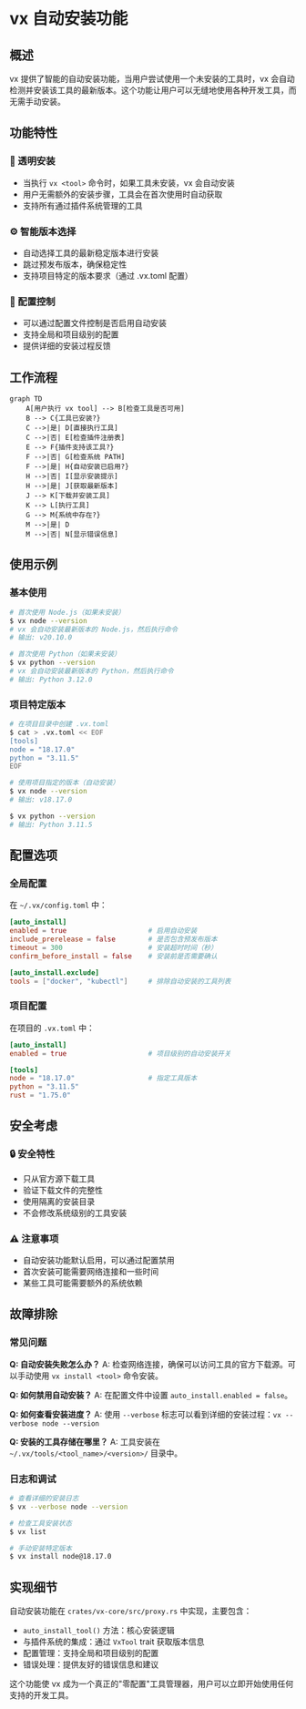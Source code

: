 # vx 自动安装功能

## 概述

vx 提供了智能的自动安装功能，当用户尝试使用一个未安装的工具时，vx 会自动检测并安装该工具的最新版本。这个功能让用户可以无缝地使用各种开发工具，而无需手动安装。

## 功能特性

### 🚀 透明安装
- 当执行 `vx <tool>` 命令时，如果工具未安装，vx 会自动安装
- 用户无需额外的安装步骤，工具会在首次使用时自动获取
- 支持所有通过插件系统管理的工具

### ⚙️ 智能版本选择
- 自动选择工具的最新稳定版本进行安装
- 跳过预发布版本，确保稳定性
- 支持项目特定的版本要求（通过 .vx.toml 配置）

### 🔧 配置控制
- 可以通过配置文件控制是否启用自动安装
- 支持全局和项目级别的配置
- 提供详细的安装过程反馈

## 工作流程

```mermaid
graph TD
    A[用户执行 vx tool] --> B[检查工具是否可用]
    B --> C{工具已安装?}
    C -->|是| D[直接执行工具]
    C -->|否| E[检查插件注册表]
    E --> F{插件支持该工具?}
    F -->|否| G[检查系统 PATH]
    F -->|是| H{自动安装已启用?}
    H -->|否| I[显示安装提示]
    H -->|是| J[获取最新版本]
    J --> K[下载并安装工具]
    K --> L[执行工具]
    G --> M{系统中存在?}
    M -->|是| D
    M -->|否| N[显示错误信息]
```

## 使用示例

### 基本使用

```bash
# 首次使用 Node.js（如果未安装）
$ vx node --version
# vx 会自动安装最新版本的 Node.js，然后执行命令
# 输出: v20.10.0

# 首次使用 Python（如果未安装）
$ vx python --version
# vx 会自动安装最新版本的 Python，然后执行命令
# 输出: Python 3.12.0
```

### 项目特定版本

```bash
# 在项目目录中创建 .vx.toml
$ cat > .vx.toml << EOF
[tools]
node = "18.17.0"
python = "3.11.5"
EOF

# 使用项目指定的版本（自动安装）
$ vx node --version
# 输出: v18.17.0

$ vx python --version
# 输出: Python 3.11.5
```

## 配置选项

### 全局配置

在 `~/.vx/config.toml` 中：

```toml
[auto_install]
enabled = true                    # 启用自动安装
include_prerelease = false        # 是否包含预发布版本
timeout = 300                     # 安装超时时间（秒）
confirm_before_install = false    # 安装前是否需要确认

[auto_install.exclude]
tools = ["docker", "kubectl"]     # 排除自动安装的工具列表
```

### 项目配置

在项目的 `.vx.toml` 中：

```toml
[auto_install]
enabled = true                    # 项目级别的自动安装开关

[tools]
node = "18.17.0"                  # 指定工具版本
python = "3.11.5"
rust = "1.75.0"
```

## 安全考虑

### 🔒 安全特性
- 只从官方源下载工具
- 验证下载文件的完整性
- 使用隔离的安装目录
- 不会修改系统级别的工具安装

### ⚠️ 注意事项
- 自动安装功能默认启用，可以通过配置禁用
- 首次安装可能需要网络连接和一些时间
- 某些工具可能需要额外的系统依赖

## 故障排除

### 常见问题

**Q: 自动安装失败怎么办？**
A: 检查网络连接，确保可以访问工具的官方下载源。可以手动使用 `vx install <tool>` 命令安装。

**Q: 如何禁用自动安装？**
A: 在配置文件中设置 `auto_install.enabled = false`。

**Q: 如何查看安装进度？**
A: 使用 `--verbose` 标志可以看到详细的安装过程：`vx --verbose node --version`

**Q: 安装的工具存储在哪里？**
A: 工具安装在 `~/.vx/tools/<tool_name>/<version>/` 目录中。

### 日志和调试

```bash
# 查看详细的安装日志
$ vx --verbose node --version

# 检查工具安装状态
$ vx list

# 手动安装特定版本
$ vx install node@18.17.0
```

## 实现细节

自动安装功能在 `crates/vx-core/src/proxy.rs` 中实现，主要包含：

- `auto_install_tool()` 方法：核心安装逻辑
- 与插件系统的集成：通过 `VxTool` trait 获取版本信息
- 配置管理：支持全局和项目级别的配置
- 错误处理：提供友好的错误信息和建议

这个功能使 vx 成为一个真正的"零配置"工具管理器，用户可以立即开始使用任何支持的开发工具。
